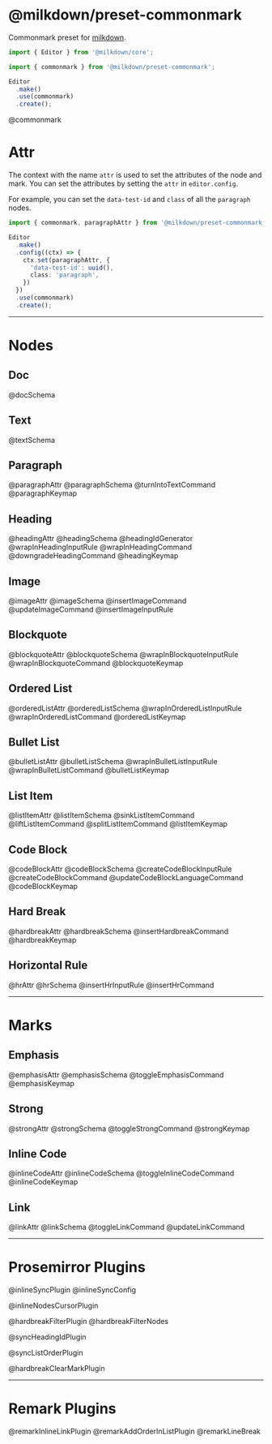 # @milkdown/preset-commonmark

Commonmark preset for [milkdown](https://milkdown.dev/).

```typescript
import { Editor } from '@milkdown/core';

import { commonmark } from '@milkdown/preset-commonmark';

Editor
  .make()
  .use(commonmark)
  .create();
```

@commonmark

# Attr

The context with the name `attr` is used to set the attributes of the node and mark.
You can set the attributes by setting the `attr` in `editor.config`.

For example, you can set the `data-test-id` and `class` of all the `paragraph` nodes.

```typescript
import { commonmark, paragraphAttr } from '@milkdown/preset-commonmark';

Editor
  .make()
  .config((ctx) => {
    ctx.set(paragraphAttr, {
      'data-test-id': uuid(),
      class: 'paragraph',
    })
  })
  .use(commonmark)
  .create();
```

---

# Nodes

## Doc

@docSchema

## Text

@textSchema

## Paragraph

@paragraphAttr
@paragraphSchema
@turnIntoTextCommand
@paragraphKeymap

## Heading

@headingAttr
@headingSchema
@headingIdGenerator
@wrapInHeadingInputRule
@wrapInHeadingCommand
@downgradeHeadingCommand
@headingKeymap

## Image

@imageAttr
@imageSchema
@insertImageCommand
@updateImageCommand
@insertImageInputRule

## Blockquote

@blockquoteAttr
@blockquoteSchema
@wrapInBlockquoteInputRule
@wrapInBlockquoteCommand
@blockquoteKeymap

## Ordered List

@orderedListAttr
@orderedListSchema
@wrapInOrderedListInputRule
@wrapInOrderedListCommand
@orderedListKeymap

## Bullet List

@bulletListAttr
@bulletListSchema
@wrapInBulletListInputRule
@wrapInBulletListCommand
@bulletListKeymap

## List Item

@listItemAttr
@listItemSchema
@sinkListItemCommand
@liftListItemCommand
@splitListItemCommand
@listItemKeymap

## Code Block

@codeBlockAttr
@codeBlockSchema
@createCodeBlockInputRule
@createCodeBlockCommand
@updateCodeBlockLanguageCommand
@codeBlockKeymap

## Hard Break

@hardbreakAttr
@hardbreakSchema
@insertHardbreakCommand
@hardbreakKeymap

## Horizontal Rule

@hrAttr
@hrSchema
@insertHrInputRule
@insertHrCommand

---

# Marks

## Emphasis

@emphasisAttr
@emphasisSchema
@toggleEmphasisCommand
@emphasisKeymap

## Strong

@strongAttr
@strongSchema
@toggleStrongCommand
@strongKeymap

## Inline Code

@inlineCodeAttr
@inlineCodeSchema
@toggleInlineCodeCommand
@inlineCodeKeymap

## Link

@linkAttr
@linkSchema
@toggleLinkCommand
@updateLinkCommand

---

# Prosemirror Plugins

@inlineSyncPlugin
@inlineSyncConfig

@inlineNodesCursorPlugin

@hardbreakFilterPlugin
@hardbreakFilterNodes

@syncHeadingIdPlugin

@syncListOrderPlugin

@hardbreakClearMarkPlugin

---

# Remark Plugins

@remarkInlineLinkPlugin
@remarkAddOrderInListPlugin
@remarkLineBreak
